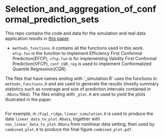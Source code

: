 # Selection_and_aggregation_of_conformal_prediction_sets


This repo contains the code and data for the simulation and real data application results in [this paper](https://arxiv.org/abs/2104.13871).  

- ```methods_functions.R``` contains all the functions used in this work. `efcp.fun` is the function to implement Efficiency First Conformal Prediction(EFCP), `vfcp.fun` is for implementing Validity First Conformal Prediction(VFCP), `conf_CQR_reg` is used to implement Conformalized Quantile Regression(CQR).

The files that have names ending with '_simulation.R' uses the functions in ```methods_functions.R``` and are used to generate the results (mostly summary statistics such as coverage and size of prediction intervals contained in ```.RData``` files). The files ending with ```_plot.R``` are used to yield the plots illustrated in the paper. 

##
For example, in ```/Fig1_ridge```, ```linear_simulation.R``` is used to produce the data ```linear_data_to_plot.RData```, together with ```non_linear_data_to_plot.RData``` from nonlinear data setting,  then used by ```combined_plot.R``` to produce the final figure ```combined_plot.pdf```.